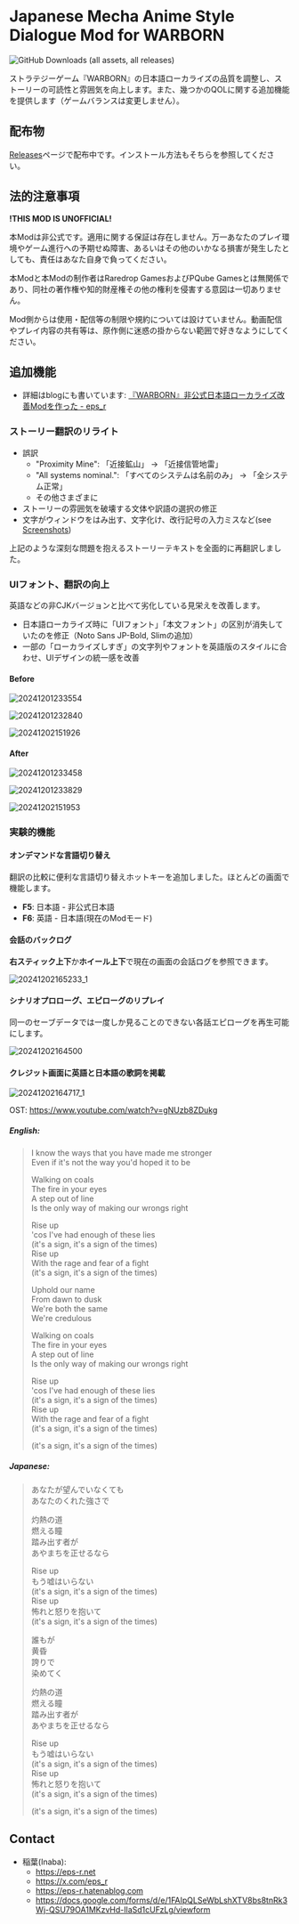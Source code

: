 # Japanese Mecha Anime Style Dialogue Mod for WARBORN

![GitHub Downloads (all assets, all releases)](https://img.shields.io/github/downloads/epser/warborn_japanese_mod/total)

ストラテジーゲーム『WARBORN』の日本語ローカライズの品質を調整し、ストーリーの可読性と雰囲気を向上します。また、幾つかのQOLに関する追加機能を提供します（ゲームバランスは変更しません）。

## 配布物

[Releases](https://github.com/epser/warborn_japanese_mod/releases)ページで配布中です。インストール方法もそちらを参照してください。

## 法的注意事項

**!THIS MOD IS UNOFFICIAL!**

本Modは非公式です。適用に関する保証は存在しません。万一あなたのプレイ環境やゲーム進行への予期せぬ障害、あるいはその他のいかなる損害が発生したとしても、責任はあなた自身で負ってください。

本Modと本Modの制作者はRaredrop GamesおよびPQube Gamesとは無関係であり、同社の著作権や知的財産権その他の権利を侵害する意図は一切ありません。

Mod側からは使用・配信等の制限や規約については設けていません。動画配信やプレイ内容の共有等は、原作側に迷惑の掛からない範囲で好きなようにしてください。

## 追加機能

- 詳細はblogにも書いています: [『WARBORN』非公式日本語ローカライズ改善Modを作った - eps_r](https://eps-r.hatenablog.com/entry/2024/12/02/warborn-japanese-mod)

### ストーリー翻訳のリライト

- 誤訳
  - "Proximity Mine": 「近接鉱山」 → 「近接信管地雷」
  - "All systems nominal.": 「すべてのシステムは名前のみ」 → 「全システム正常」
  - その他さまざまに
- ストーリーの雰囲気を破壊する文体や訳語の選択の修正
- 文字がウィンドウをはみ出す、文字化け、改行記号の入力ミスなど(see [Screenshots](https://eps-r.hatenablog.com/entry/2024/12/02/warborn-japanese-mod#%E5%95%8F%E9%A1%8C%E7%82%B9))

上記のような深刻な問題を抱えるストーリーテキストを全面的に再翻訳しました。

### UIフォント、翻訳の向上

英語などの非CJKバージョンと比べて劣化している見栄えを改善します。

- 日本語ローカライズ時に「UIフォント」「本文フォント」の区別が消失していたのを修正（Noto Sans JP-Bold, Slimの追加）
- 一部の「ローカライズしすぎ」の文字列やフォントを英語版のスタイルに合わせ、UIデザインの統一感を改善

#### Before

![20241201233554](https://github.com/user-attachments/assets/544f1b17-e5d7-4dc1-8d82-14e9864051d9)

![20241201232840](https://github.com/user-attachments/assets/65e7858b-84ad-4fd1-8f92-a9f481ebdf14)

![20241202151926](https://github.com/user-attachments/assets/ee900e9a-c52d-42c0-ad14-db64782ecf81)

#### After

![20241201233458](https://github.com/user-attachments/assets/f3128880-234b-465a-82db-533fa244c799)

![20241201233829](https://github.com/user-attachments/assets/292cdfa2-0a12-43d6-9395-7a7a1d050022)

![20241202151953](https://github.com/user-attachments/assets/d753e343-28d4-4897-aba5-6d0423f4bc85)

### 実験的機能

#### オンデマンドな言語切り替え

翻訳の比較に便利な言語切り替えホットキーを追加しました。ほとんどの画面で機能します。

- **F5**: 日本語 - 非公式日本語
- **F6**: 英語 - 日本語(現在のModモード)

#### 会話のバックログ

**右スティック上下**か**ホイール上下**で現在の画面の会話ログを参照できます。

![20241202165233_1](https://github.com/user-attachments/assets/4ec6d9a3-742c-46e1-86f2-8381f26720bb)

#### シナリオプロローグ、エピローグのリプレイ

同一のセーブデータでは一度しか見ることのできない各話エピローグを再生可能にします。

![20241202164500](https://github.com/user-attachments/assets/b7884212-48fd-4112-a8d3-f7abf9e375ca)

#### クレジット画面に英語と日本語の歌詞を掲載

![20241202164717_1](https://github.com/user-attachments/assets/33234d31-e82b-4c12-971a-85bc795cc3c4)

OST: https://www.youtube.com/watch?v=gNUzb8ZDukg

##### English:

> I know the ways that you have made me stronger<br>
> Even if it's not the way you'd hoped it to be<br>
> 
> Walking on coals<br>
> The fire in your eyes<br>
> A step out of line<br>
> Is the only way of making our wrongs right<br>
>
> Rise up<br>
> 'cos I've had enough of these lies<br>
> (it's a sign, it's a sign of the times)<br>
> Rise up<br>
> With the rage and fear of a fight<br>
> (it's a sign, it's a sign of the times)<br>
>
> Uphold our name<br>
> From dawn to dusk<br>
> We're both the same<br>
> We're credulous<br>
> 
> Walking on coals<br>
> The fire in your eyes<br>
> A step out of line<br>
> Is the only way of making our wrongs right<br>
> 
> Rise up<br>
> 'cos I've had enough of these lies<br>
> (it's a sign, it's a sign of the times)<br>
> Rise up<br>
> With the rage and fear of a fight<br>
> (it's a sign, it's a sign of the times)<br>
> 
> (it's a sign, it's a sign of the times)

##### Japanese:

> あなたが望んでいなくても<br>
> あなたのくれた強さで<br>
> 
> 灼熱の道<br>
> 燃える瞳<br>
> 踏み出す者が<br>
> あやまちを正せるなら<br>
> 
> Rise up<br>
> もう嘘はいらない<br>
> (it's a sign, it's a sign of the times)<br>
> Rise up<br>
> 怖れと怒りを抱いて<br>
> (it's a sign, it's a sign of the times)<br>
>
> 誰もが<br>
> 黄昏<br>
> 誇りで<br>
> 染めてく<br>
> 
> 灼熱の道<br>
> 燃える瞳<br>
> 踏み出す者が<br>
> あやまちを正せるなら<br>
> 
> Rise up<br>
> もう嘘はいらない<br>
> (it's a sign, it's a sign of the times)<br>
> Rise up<br>
> 怖れと怒りを抱いて<br>
> (it's a sign, it's a sign of the times)<br>
> 
> (it's a sign, it's a sign of the times)

## Contact

- 稲葉(Inaba):
  - https://eps-r.net
  - https://x.com/eps_r
  - https://eps-r.hatenablog.com
  - https://docs.google.com/forms/d/e/1FAIpQLSeWbLshXTV8bs8tnRk3Wj-QSU79OA1MKzvHd-IlaSd1cUFzLg/viewform

